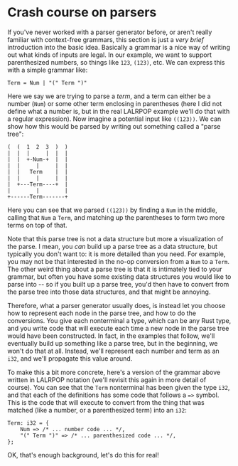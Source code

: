 # Crash course on parsers

If you've never worked with a parser generator before, or aren't
really familiar with context-free grammars, this section is just a
*very brief* introduction into the basic idea. Basically a grammar is
a nice way of writing out what kinds of inputs are legal.  In our
example, we want to support parenthesized numbers, so things like
`123`, `(123)`, etc. We can express this with a simple grammar like:

```lalrpop
Term = Num | "(" Term ")"
```

Here we say we are trying to parse a *term*, and a term can either be
a number (`Num`) or some other term enclosing in parentheses (here I
did not define what a number is, but in the real LALRPOP example we'll
do that with a regular expression).  Now imagine a potential input
like `((123))`. We can show how this would be parsed by writing out
something called a "parse tree":

```text
(  (  1  2  3  )  )
|  |  |     |  |  |
|  |  +-Num-+  |  |
|  |     |     |  |
|  |   Term    |  |
|  |     |     |  |
|  +---Term----+  |
|        |        |
+------Term-------+
```

Here you can see that we parsed `((123))` by finding a `Num` in the
middle, calling that `Num` a `Term`, and matching up the parentheses
to form two more terms on top of that.

Note that this parse tree is not a data structure but more a
visualization of the parse. I mean, you *can* build up a parse tree as
a data structure, but typically you don't want to: it is more detailed
than you need. For example, you may not be that interested in the
no-op conversion from a `Num` to a `Term`. The other weird thing about
a parse tree is that it is intimately tied to your grammar, but often
you have some existing data structures you would like to parse into --
so if you built up a parse tree, you'd then have to convert from the
parse tree into those data structures, and that might be annoying.

Therefore, what a parser generator usually does, is instead let you
choose how to represent each node in the parse tree, and how to do the
conversions. You give each nonterminal a type, which can be any Rust
type, and you write code that will execute each time a new node in the
parse tree would have been constructed. In fact, in the examples that follow, we'll
eventually build up something like a parse tree, but in the beginning, we won't
do that at all. Instead, we'll represent each number and term as an `i32`,
and we'll propagate this value around.

To make this a bit more concrete, here's a version of the grammar above
written in LALRPOP notation (we'll revisit this again in more detail of course).
You can see that the `Term` nonterminal has been given the type `i32`,
and that each of the definitions has some code that follows a `=>` symbol.
This is the code that will execute to convert from the thing that was matched
(like a number, or a parenthesized term) into an `i32`:

```lalrpop
Term: i32 = {
    Num => /* ... number code ... */,
    "(" Term ")" => /* ... parenthesized code ... */,
};
```

OK, that's enough background, let's do this for real!
